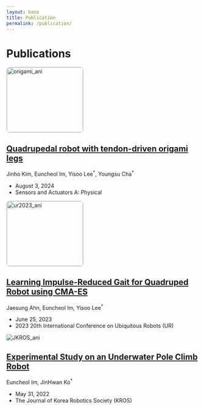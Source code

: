 ```yaml
---
layout: base
title: Publication
permalink: /publication/
---
```


# Publications

<div class="publication-list">
  <div class="publication-item">
    <div class="image-container">
      <img src="{{ '/assets/img/Origami/origami.gif' | relative_url }}" alt="origami_ani" style="width: 200px; height: 170px; border: 1px solid #ccc; border-radius: 8px;">
    </div>
    <div class="text-container">
      <h2><a href="{{ "/publication/paper3" | prepend: site.baseurl }}">Quadrupedal robot with tendon-driven origami legs</a></h2>
      <p>Jinho Kim, Euncheol Im, Yisoo Lee<sup>&dagger;</sup>, Youngsu Cha<sup>&dagger;</sup></p>
      <ul>
        <li><i class="fas fa-calendar-alt"></i> August 3, 2024</li>
        <li><i class="fas fa-tags"></i> Sensors and Actuators A: Physical</li>
      </ul>
    </div>
  </div>
</div>

<div class="publication-list">
  <div class="publication-item">
    <div class="image-container">
      <img src="{{ '/assets/img/Learning/ur2023_title.gif' | relative_url }}" alt="ur2023_ani" style="width: 200px; height: 170px; border: 1px solid #ccc; border-radius: 8px;">
    </div>
    <div class="text-container">
      <h2><a href="{{ "/publication/paper2" | prepend: site.baseurl }}">Learning Impulse-Reduced Gait for Quadruped Robot using CMA-ES</a></h2>
      <p>Jaesung Ahn, Euncheol Im, Yisoo Lee<sup>&dagger;</sup></p>
      <ul>
        <li><i class="fas fa-calendar-alt"></i> June 25, 2023</li>
        <li><i class="fas fa-tags"></i> 2023 20th International Conference on Ubiquitous Robots (UR)</li>
      </ul>
    </div>
  </div>
</div>

<div class="publication-list">
  <div class="publication-item">
    <div class="image-container">
      <img src="{{ '/assets/img/Experimental/JKROS_img1.jpg' | relative_url }}" alt="JKROS_ani">
    </div>
    <div class="text-container">
      <h2><a href="{{ "/publication/paper1" | prepend: site.baseurl }}">Experimental Study on an Underwater Pole Climb Robot</a></h2>
      <p>Euncheol Im, JinHwan Ko<sup>&dagger;</sup></p>
      <ul>
        <li><i class="fas fa-calendar-alt"></i> May 31, 2022</li>
        <li><i class="fas fa-tags"></i> The Journal of Korea Robotics Society (KROS)</li>
      </ul>
    </div>
  </div>
</div>

